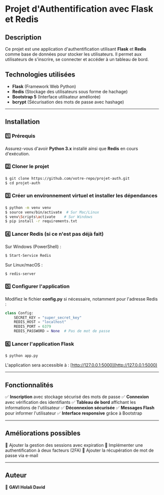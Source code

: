 # Projet d'Authentification avec Flask et Redis

## Description
Ce projet est une application d'authentification utilisant **Flask** et **Redis** comme base de données pour stocker les utilisateurs. Il permet aux utilisateurs de s'inscrire, se connecter et accéder à un tableau de bord.

## Technologies utilisées
- **Flask** (Framework Web Python)
- **Redis** (Stockage des utilisateurs sous forme de hachage)
- **Bootstrap 5** (Interface utilisateur améliorée)
- **bcrypt** (Sécurisation des mots de passe avec hashage)

---

## Installation

### 1️⃣ Prérequis
Assurez-vous d'avoir **Python 3.x** installé ainsi que **Redis** en cours d'exécution.

### 2️⃣ Cloner le projet
```sh
$ git clone https://github.com/votre-repo/projet-auth.git
$ cd projet-auth
```

### 3️⃣ Créer un environnement virtuel et installer les dépendances
```sh
$ python -m venv venv
$ source venv/bin/activate  # Sur Mac/Linux
$ venv\Scripts\activate    # Sur Windows
$ pip install -r requirements.txt
```

### 4️⃣ Lancer Redis (si ce n'est pas déjà fait)
Sur Windows (PowerShell) :
```sh
$ Start-Service Redis
```
Sur Linux/macOS :
```sh
$ redis-server
```

### 5️⃣ Configurer l'application
Modifiez le fichier **config.py** si nécessaire, notamment pour l'adresse Redis :
```python
class Config:
    SECRET_KEY = "super_secret_key"
    REDIS_HOST = "localhost"
    REDIS_PORT = 6379
    REDIS_PASSWORD = None  # Pas de mot de passe
```

### 6️⃣ Lancer l'application Flask
```sh
$ python app.py
```
L'application sera accessible à : [http://127.0.0.1:5000](http://127.0.0.1:5000)

---

## Fonctionnalités
✅ **Inscription** avec stockage sécurisé des mots de passe
✅ **Connexion** avec vérification des identifiants
✅ **Tableau de bord** affichant les informations de l'utilisateur
✅ **Déconnexion sécurisée**
✅ **Messages Flash** pour informer l'utilisateur
✅ **Interface responsive** grâce à Bootstrap

---

## Améliorations possibles
🚀 Ajouter la gestion des sessions avec expiration
🔐 Implémenter une authentification à deux facteurs (2FA)
📧 Ajouter la récupération de mot de passe via e-mail

---

## Auteur
👤 **GAVI Holali David**
